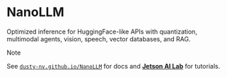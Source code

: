# NanoLLM
Optimized inference for HuggingFace-like APIs with quantization, multimodal agents, vision, speech, vector databases, and RAG.

> [!NOTE]  
> See [`dusty-nv.github.io/NanoLLM`](https://dusty-nv.github.io/NanoLLM) for docs and [**Jetson AI Lab**](https://www.jetson-ai-lab.com) for tutorials.